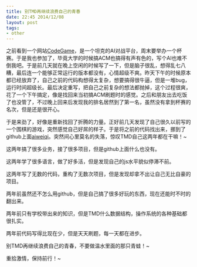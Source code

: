 ```yaml
---
title: 别TMD再继续浪费自己的青春
date: 22:45 2014/12/08
layout: post
tags:
- other
---
```


之前看到一个网站[CodeGame](http://codegame.org)，是一个坦克的AI对战平台，周末要举办一个杯赛。于是我也参加了，毕竟大学的时候搞ACM也搞得有声有色的，写个AI也难不倒我吧。于是前几天就在晚上空闲的时候写了一下，但是脑子很乱，想得乱七八糟，最后连一个能够正常运行的版本都没有，心情超级不爽。昨天下午的时候原本都已经放弃了，自己之前的代码构想得太复杂，想要搞得很牛逼，但是一堆bug，运行时间超级长。最后决定重写，把自己之前复杂的想法都抛掉，这个过程很爽，花了一个下午搞定，像是找回来当初搞ACM刷题时的感觉。之后和朋友出去吃饭了也没管了，不过晚上回来后发现我的排名居然到了第一名，虽然没有拿到杯赛的名次，但是还是很开心。

于是来劲了，好像是重新找回了折腾的力量。正好前几天发现了自己很久以前写的一个围棋的游戏，突然感觉自己好屌的样子。于是将之前的代码找出来，挪到了github上面[aiweiqi](https://github.com/yutingzhao1991/aiweiqi)。突然间心里莫名的失落，惊叹TMD自己这两年都在干嘛！~

这两年搞了很多业务，接了很多项目，但是github上面什么也没有。

这两年学了很多语言，做了好多活，但是发现自己的js水平貌似停滞不前。

这两年写了无数的代码，重构了无数次项目，但是发现却拿不出让自己无比自豪的项目。

两年前虽然还不怎么用github，但是自己搞了很多好玩的东西，现在还能时不时的翻出来。

两年前只有学校带出来的知识，但是TMD什么数据结构，操作系统的各种基础都很扎实。

两年前代码写得比现在少，但是天天刷题，每一天都在进步。

别TMD再继续浪费自己的青春，不要做温水里面的那只青蛙！~

重拾激情，保持前行！~